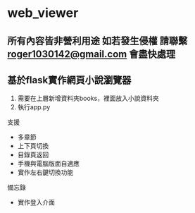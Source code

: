 # web_viewer
## 所有內容皆非營利用途 如若發生侵權 請聯繫 roger1030142@gmail.com 會盡快處理
## 基於flask實作網頁小說瀏覽器

1. 需要在上層新增資料夾books，裡面放入小說資料夾
2. 執行app.py

支援
- 多章節
- 上下頁切換
- 目錄頁返回
- 手機與電腦版面自適應
- 實作左右鍵切換功能

備忘錄
- 實作登入介面
